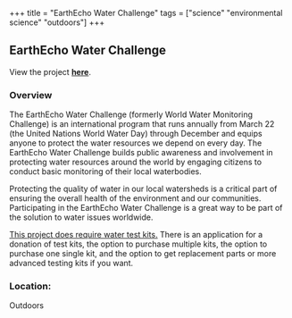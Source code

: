 +++
title = "EarthEcho Water Challenge"
tags = ["science" "environmental science" "outdoors"]
+++

## EarthEcho Water Challenge
View the project [**here**](https://www.monitorwater.org/).

### Overview

The EarthEcho Water Challenge (formerly World Water Monitoring Challenge) is an international program that runs annually from March 22 (the United Nations World Water Day) through December and equips anyone to protect the water resources we depend on every day. The EarthEcho Water Challenge builds public awareness and involvement in protecting water resources around the world by engaging citizens to conduct basic monitoring of their local waterbodies.

Protecting the quality of water in our local watersheds is a critical part of ensuring the overall health of the environment and our communities. Participating in the EarthEcho Water Challenge is a great way to be part of the solution to water issues worldwide.

[This project does require water test kits.](https://www.monitorwater.org/order-kits) There is an application for a donation of test kits, the option to purchase multiple kits, the option to purchase one single kit, and the option to get replacement parts or more advanced testing kits if you want.

### Location:
Outdoors
